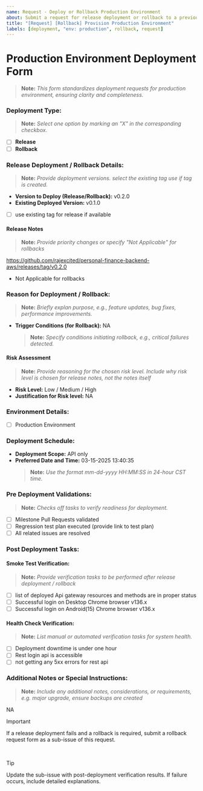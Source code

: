 ```yaml
---
name: Request - Deploy or Rollback Production Environment
about: Submit a request for release deployment or rollback to a previous version in the production environment.
title: "[Request] [Rollback] Provision Production Environment"
labels: [deployment, "env: production", rollback, request]
---
```


# Production Environment Deployment Form

> **Note:** _This form standardizes deployment requests for production environment, ensuring clarity and completeness._

### Deployment Type:

> **Note:** _Select one option by marking an "X" in the corresponding checkbox._

- [ ] **Release**
- [ ] **Rollback**

### Release Deployment / Rollback Details:

> **Note:** _Provide deployment versions. select the existing tag use if tag is created._

- **Version to Deploy (Release/Rollback):** v0.2.0 <!-- Specify the version for release or rollback deployment. -->
- **Existing Deployed Version:** v0.1.0 <!-- Indicate the current production version. -->
- [ ] use existing tag for release if available

#### Release Notes

> **Note:** _Provide priority changes or specify "Not Applicable" for rollbacks_

https://github.com/rajexcited/personal-finance-backend-aws/releases/tag/v0.2.0 <!--  tag version  -->

- Not Applicable for rollbacks

### Reason for Deployment / Rollback:

> **Note:** _Briefly explan purpose, e.g., feature updates, bug fixes, performance improvements._

- **Trigger Conditions (for Rollback):** NA
  > **Note:** _Specify conditions initiating rollback, e.g., critical failures detected._
  <!--  Remove this trigger conditions item if rollback is selected  -->

#### Risk Assessment

> **Note:** _Provide reasoning for the chosen risk level. Include why risk level is chosen for release notes, not the notes itself_

- **Risk Level:** Low / Medium / High
- **Justification for Risk level:** NA

### Environment Details:

- [ ] Production Environment

### Deployment Schedule:

- **Deployment Scope:** API only
- **Preferred Date and Time:** 03-15-2025 13:40:35
  > **Note:** _Use the format mm-dd-yyyy HH:MM:SS in 24-hour CST time._

### Pre Deployment Validations:

> **Note:** _Checks off tasks to verify readiness for deployment._

- [ ] Milestone Pull Requests validated
- [ ] Regression test plan executed (provide link to test plan)
- [ ] All related issues are resolved

### Post Deployment Tasks:

#### Smoke Test Verification:

> **Note:** _Provide verification tasks to be performed after release deployment / rollback_

- [ ] list of deployed Api gateway resources and methods are in proper status
- [ ] Successful login on Desktop Chrome browser v136.x
- [ ] Successful login on Android(15) Chrome browser v136.x

#### Health Check Verification:

> **Note:** _List manual or automated verification tasks for system health._

- [ ] Deployment downtime is under one hour
- [ ] Rest login api is accessible
- [ ] not getting any 5xx errors for rest api

### Additional Notes or Special Instructions:

> **Note:** _Include any additional notes, considerations, or requirements, e.g. major upgrade, ensure backups are created_

NA

> [!IMPORTANT]  
> If a release deployment fails and a rollback is required, submit a rollback request form as a sub-issue of this request.

<br/>

> [!TIP]  
> Update the sub-issue with post-deployment verification results. If failure occurs, include detailed explanations.
